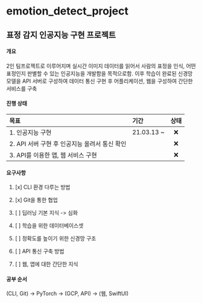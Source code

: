 # emotion_detect_project

## 표정 감지 인공지능 구현 프로젝트

#### 개요

2인 팀프로젝트로 이루어지며 실시간 이미지 데이터를 읽어서 사람의 표정을 인식, 어떤 표정인지 판별할 수 있는 인공지능을 개발함을 목적으로함. 이후 학습이 완료된 신경망 모델을 API 서버로 구성하여 데이터 통신 구현 후 어플리케이션, 웹을 구성하여 간단한 서비스를 구축

#### 진행 상태

| 목표                                          | 기간       | 상태  |
| :-------------------------------------------- | :--------- | :---: |
| 1. 인공지능 구현                              | 21.03.13 ~ |   ❌   |
| 2. API 서버 구현 후 인공지능 올려서 통신 확인 |            |   ❌   |
| 3. API를 이용한 앱, 웹 서비스 구현            |            |   ❌   |


#### 요구사항

1. [x] CLI 환경 다루는 방법

2. [x] Git을 통한 협업

3. [ ] 딥러닝 기본 지식 -> 심화

4. [ ] 학습을 위한 데이터베이스셋

5. [ ] 정확도를 높이기 위한 신경망 구조

6. [ ] API 통신 구축 방법

7. [ ] 웹, 앱에 대한 간단한 지식

#### 공부 순서

(CLI, Git) -> PyTorch -> (GCP, API) -> (웹, SwiftUI)